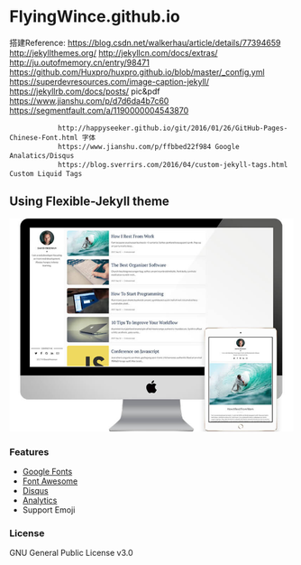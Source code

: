 # FlyingWince.github.io
搭建Reference:   https://blog.csdn.net/walkerhau/article/details/77394659
                http://jekyllthemes.org/
                http://jekyllcn.com/docs/extras/
                http://ju.outofmemory.cn/entry/98471
                https://github.com/Huxpro/huxpro.github.io/blob/master/_config.yml
                https://superdevresources.com/image-caption-jekyll/
                https://jekyllrb.com/docs/posts/ pic&pdf
                https://www.jianshu.com/p/d7d6da4b7c60
                https://segmentfault.com/a/1190000004543870

                http://happyseeker.github.io/git/2016/01/26/GitHub-Pages-Chinese-Font.html 字体
                https://www.jianshu.com/p/ffbbed22f984 Google Analatics/Disqus
                https://blog.sverrirs.com/2016/04/custom-jekyll-tags.html Custom Liquid Tags

## Using Flexible-Jekyll theme

![](https://github.com/artemsheludko/flexible-jekyll/blob/master/assets/img/promo-img.jpg?raw=true)

### Features

- [Google Fonts](https://fonts.google.com/)
- [Font Awesome](http://fontawesome.io/)
- [Disqus](https://disqus.com/)
- [Analytics](https://analytics.google.com/analytics/web/)
- Support Emoji

### License

GNU General Public License v3.0
